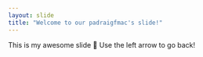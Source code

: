 ```yaml
---
layout: slide
title: "Welcome to our padraigfmac's slide!"
---
```

This is my awesome slide :tada:
Use the left arrow to go back!
